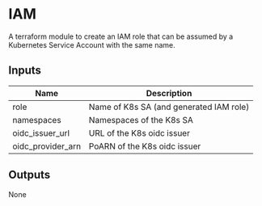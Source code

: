# IAM

A terraform module to create an IAM role that can be assumed by a Kubernetes Service Account with the same name.

## Inputs

| Name              | Description                             |
| ----------------- | --------------------------------------- |
| role              | Name of K8s SA (and generated IAM role) |
| namespaces        | Namespaces of the K8s SA                |
| oidc_issuer_url   | URL of the K8s oidc issuer              |
| oidc_provider_arn | PoARN of the K8s oidc issuer            |

## Outputs

None
